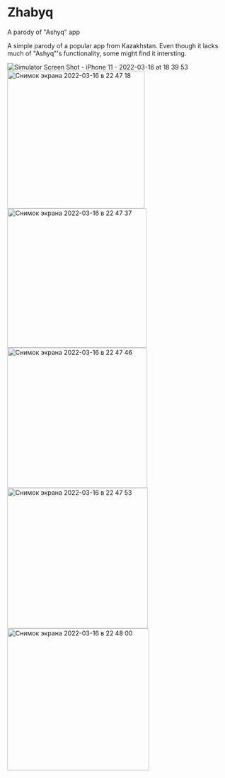 # Zhabyq
 A parody of "Ashyq" app

A simple parody of a popular app from Kazakhstan.
Even though it lacks much of "Ashyq"'s functionality, some might find it intersting.

![Simulator Screen Shot - iPhone 11 - 2022-03-16 at 18 39 53](https://user-images.githubusercontent.com/65128133/158644032-8ef7a84b-be78-4ad8-8bed-a84b28a9040c.png)
<img width="310" alt="Снимок экрана 2022-03-16 в 22 47 18" src="https://user-images.githubusercontent.com/65128133/158644043-bcf443f5-a3f2-4ba4-845b-079a6f75d4bf.png">
<img width="314" alt="Снимок экрана 2022-03-16 в 22 47 37" src="https://user-images.githubusercontent.com/65128133/158644051-0321725b-eb0d-4135-8649-8e97dad1894a.png">
<img width="316" alt="Снимок экрана 2022-03-16 в 22 47 46" src="https://user-images.githubusercontent.com/65128133/158644069-88725d64-e940-47da-9565-80c417af625c.png">
<img width="317" alt="Снимок экрана 2022-03-16 в 22 47 53" src="https://user-images.githubusercontent.com/65128133/158644073-9e73aed7-f578-4629-8df5-8b27e755932b.png">
<img width="320" alt="Снимок экрана 2022-03-16 в 22 48 00" src="https://user-images.githubusercontent.com/65128133/158644076-8013da70-dcd9-4521-9c42-70298f651ccc.png">
